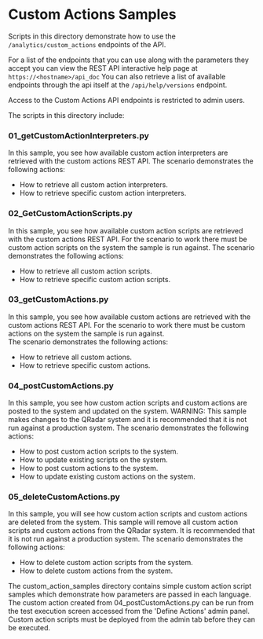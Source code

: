 # Custom Actions Samples

Scripts in this directory demonstrate how to use the `/analytics/custom_actions` endpoints of the API.

For a list of the endpoints that you can use along with the parameters they
accept you can view the REST API interactive help page at
`https://<hostname>/api_doc`
You can also retrieve a list of available
endpoints through the api itself at the `/api/help/versions` endpoint.

Access to the Custom Actions API endpoints is restricted to admin users.

The scripts in this directory include:

### 01_getCustomActionInterpreters.py
In this sample, you see how available custom action interpreters 
are retrieved with the custom actions REST API.
The scenario demonstrates the following actions:
- How to retrieve all custom action interpreters.
- How to retrieve specific custom action interpreters.
	
### 02_GetCustomActionScripts.py
In this sample, you see how available custom action scripts 
are retrieved with the custom actions REST API. For the scenario 
to work there must be custom action scripts on the system the sample is run against. 
The scenario demonstrates the following actions:
- How to retrieve all custom action scripts.
- How to retrieve specific custom action scripts.
	
### 03_getCustomActions.py	
In this sample, you see how available custom actions
are retrieved with the custom actions REST API. For the scenario 
to work there must be custom actions on the system the sample is run against.  
The scenario demonstrates the following actions:
- How to retrieve all custom actions.
- How to retrieve specific custom actions.
	
### 04_postCustomActions.py
In this sample, you see how custom action scripts and custom actions are posted to the system 
and updated on the system. 
WARNING: This sample makes changes to the QRadar system and it is 
recommended that it is not run against a production system.
The scenario demonstrates the following actions:   
- How to post custom action scripts to the system.
- How to update existing scripts on the system.
- How to post custom actions to the system.
- How to update existing custom actions on the system.

### 05_deleteCustomActions.py
In this sample, you will see how custom action scripts and custom actions are deleted from the system.
This sample will remove all custom action scripts and custom actions from the QRadar system. It is
recommended that it is not run against a production system.
The scenario demonstrates the following actions:
- How to delete custom action scripts from the system.
- How to delete custom actions from the system.

The custom_action_samples directory contains simple custom action script samples which demonstrate how parameters
are passed in each language. The custom action created from 04_postCustomActions.py can be run from the test
execution screen accessed from the 'Define Actions' admin panel. Custom action scripts must be deployed from
the admin tab before they can be executed.
